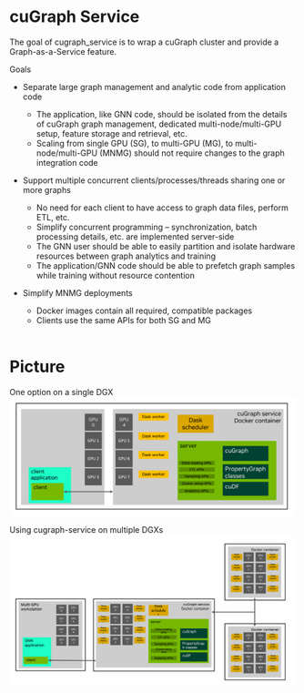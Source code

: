 # cuGraph Service

The goal of cugraph_service is to wrap a cuGraph cluster and provide a Graph-as-a-Service feature.

Goals
* Separate large graph management and analytic code from application code
  * The application, like GNN code, should be isolated from the details of cuGraph graph management, dedicated multi-node/multi-GPU setup, feature storage and retrieval, etc. 
  * Scaling from single GPU (SG), to multi-GPU (MG), to multi-node/multi-GPU (MNMG) should not require changes to the graph integration code

* Support multiple concurrent clients/processes/threads sharing one or more graphs
  * No need for each client to have access to graph data files, perform ETL, etc.
  * Simplify concurrent programming – synchronization, batch processing details, etc. are implemented server-side
  * The GNN user should be able to easily partition and isolate hardware resources between graph analytics and training
  * The application/GNN code should be able to prefetch graph samples while training without resource contention

* Simplify MNMG deployments
  * Docker images contain all required, compatible packages
  * Clients use the same APIs for both SG and MG
<br><br>

# Picture

One option on a single DGX 
<img src="../img/gaas_img_1.png" alt="graph_service_cluster" width="800">


Using cugraph-service on multiple DGXs
<img src="../img/gaas_img_2.png" alt="graph_service_cluster" width="800">

